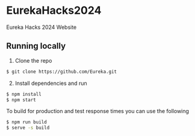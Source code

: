 # EurekaHacks2024

Eureka Hacks 2024 Website

## Running locally

1. Clone the repo

```bash
$ git clone https://github.com/Eureka.git
```

2. Install dependencies and run

```bash
$ npm install
$ npm start
```

To build for production and test response times you can use the following

```bash
$ npm run build
$ serve -s build
```
